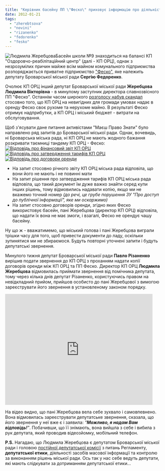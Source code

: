 ```yaml
---
title: "Керівник басейну ПП \"Феско\" приховує інформацію про діяльність підприємства - ВІДЕО"
date: 2012-01-21
tags: 
  - "zherebtsova"
  - "novini"
  - "rizanenko"
  - "fedorenko"
  - "fesko"
---
```


![](https://mpz.brovary.org/wp-content/uploads/2012/01/Людмила-Жеребцова.jpg "Людмила Жеребцова")Басейн школи №9 знаходиться на балансі КП "Оздоровчо-реабілітаційний центр" (далі - КП ОРЦ), однак з незрозумілих причин майже всім майном комунального підприємства розпоряджається приватне підприємство ["Феско"](http://fesko.in.ua/ "ПП Феско"), яке належить депутату Броварської міської ради **Сергію Федоренко**. <!--more-->

Очолює КП ОРЦ інший депутат Броварської міської ради **Жеребцова Людмила Вікторівна** - в минулому заступник директора славнозвісного ПП "Феско". Останнім часом широкого [розголосу набув скандал](https://mpz.brovary.org/novini/yak-telekanal-tvi-znimav-syujet-pro-brovarsky-baseyny/ "Як телеканал “ТВі” знімав сюжет про броварські басейни") стосовно того, що КП ОРЦ на невигідних для громади умовах надає в оренду Феско своє рухоме та нерухоме майно. В результаті Феско отримує надприбутки, а КП ОРЦ і міський бюджет - витрати на обслуговування.

Щоб з'ясувати дане питання активістами "Маєш Право Знати" було направлено ряд запитів до Броварської міської ради. Однак, вочевидь, ні Броварська міська рада, ні КП ОРЦ не мають жодного бажання розкривати таємниці тандему КП ОРЦ - Феско: [![](https://mpz.brovary.org/wp-content/uploads/2012/01/Відповідь-про-фінансовий-звіт-КП-ОРЦ.jpg "Відповідь про фінансовий звіт КП ОРЦ")](https://mpz.brovary.org/wp-content/uploads/2012/01/Відповідь-про-фінансовий-звіт-КП-ОРЦ.jpg)[![](https://mpz.brovary.org/wp-content/uploads/2012/01/Відповідь-про-затвердження-тарифів-КП-ОРЦ.jpg "Відповідь про затвердження тарифів КП ОРЦ")](https://mpz.brovary.org/wp-content/uploads/2012/01/Відповідь-про-затвердження-тарифів-КП-ОРЦ.jpg)[![](https://mpz.brovary.org/wp-content/uploads/2012/01/Відповідь-про-договори-оренди.jpg "Відповідь про договори оренди")](https://mpz.brovary.org/wp-content/uploads/2012/01/Відповідь-про-договори-оренди.jpg)

- На запит стосовно річного звіту КП ОРЦ міська рада відповіла, що вони його не мають і не повинні мати
- На запит рішення про затвердження тарифів КП ОРЦ міська рада відповіла, що такий документ їм дуже важко знайти серед купи інших рішень, тому відмовились надавати копію, якщо ми не вкажемо точний номер _(до речі, це грубе порушення ЗУ "Про доступ до публічної інформації", яке ми оскаржимо)_
- На запит стосовно договорів оренди, згідно яких Феско використовує басейн, пані Жеребцова (директор КП ОРЦ) відповіла, що надати їх вона не має змоги, і взагалі, Феско не орендує чашу басейну.

Ну що ж - вважатимемо, що міський голова і пані Жеребцова виграли трішки часу для того, щоб привести документи до ладу, оскільки зупинятися ми не збираємося. Будуть повторні уточнені запити і будуть депутатські звернення.

Минулого тижня депутат Броварської міської ради **Павло Різаненко** вирішив подати звернення до КП ОРЦ з проханням надати копії договорів оренди між КП ОРЦ та ПП Феско. Директор КП ОРЦ **Людмила Жеребцова** відмовилась приймати звернення від помічника депутата, тому через кілька днів депутат Різаненко, користуючись правом на невідкладний прийом, прийшов особисто до пані Жеребцової з вимогою зареєструвати його звернення в установленому законом порядку. 

<iframe width="480" height="360" src="http://www.youtube.com/embed/7lmJUHYcBJc" frameborder="0" allowfullscreen></iframe>

На відео видно, що пані Жеребцова вела себе зухвало і самовпевнено. Вона відмовилась зареєструвати депутатське звернення, сказала, що його звернення у неї вже є і заявила: _"**Можливо, я надам Вам відповідь!**"_. Побачивши, що її знімають, вона вийшла з себе і вибила з рук депутата, який проводив відеозйомку, мобільний телефон.

**P.S.** Нагадаю, що Людмила Жеребцова є депутатом Броварської міської ради і головою [постійної депутатської комісії](https://mpz.brovary.org/novini/deputatska-komisia-rekomenduvala-brovarskij-miskij-radi-pidtrimati-proekt-risenna-pro-zaboronu-videozjomki/ "Депутатська комісія рекомендувала Броварській міській раді підтримати проект рішення про заборону відеозйомки") з питань Регламенту, **депутатської етики**, діяльності засобів масової інформації та контролю за виконанням рішень міської ради. Ось так у нас себе ведуть депутати, які мають слідкувати за дотриманням депутатської етики...
